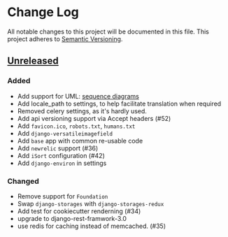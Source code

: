 # Change Log
All notable changes to this project will be documented in this file.
This project adheres to [Semantic Versioning](http://semver.org/).

## [Unreleased][unreleased]
### Added
- Add support for UML: [sequence diagrams](http://en.wikipedia.org/wiki/Sequence_diagram)
- Add locale_path to settings, to help facilitate translation when required
- Removed celery settings, as it's hardly used.
- Add api versioning support via Accept headers (#52)
- Add `favicon.ico`, `robots.txt`, `humans.txt`
- Add `django-versatileimagefield`
- Add `base` app with common re-usable code
- Add `newrelic` support (#36)
- Add `iSort` configuration (#42)
- Add  `django-environ` in settings 

### Changed
- Remove support for `Foundation`
- Swap `django-storages` with `django-storages-redux`
- Add test for cookiecutter renderning (#34)
- upgrade to django-rest-framwork-3.0
- use redis for caching instead of memcached. (#35)

[unreleased]: https://github.com/Fueled/cookiecutter-django/compare/v0.0.1...HEAD
